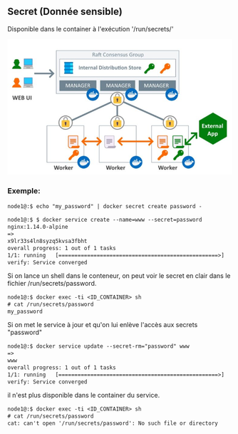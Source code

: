 ## Secret (Donnée sensible)
Disponible dans le container à l'exécution '/run/secrets/'

![secret](./secret.jpg)


### Exemple:
```
node1@:$ echo "my_password" | docker secret create password -
```

```
node1@:$ $ docker service create --name=www --secret=password nginx:1.14.0-alpine                                                                                                   
=>
x9lr33s4ln8syzq5kvsa3fbht
overall progress: 1 out of 1 tasks 
1/1: running   [==================================================>] 
verify: Service converged 
```

Si on lance un shell dans le conteneur, on peut voir le secret en clair dans le fichier /run/secrets/password.
```
node1@:$ docker exec -ti <ID_CONTAINER> sh
# cat /run/secrets/password 
my_password 
```

Si on met le service à jour et qu'on lui enlève l'accès aux secrets "password"
```
node1@:$ docker service update --secret-rm="password" www                                                                                                                         
=>
www
overall progress: 1 out of 1 tasks 
1/1: running   [==================================================>] 
verify: Service converged 
```

il n'est plus disponible dans le container du service.
```
node1@:$ docker exec -ti <ID_CONTAINER> sh                                                                                                                                                  
# cat /run/secrets/password
cat: can't open '/run/secrets/password': No such file or directory
```